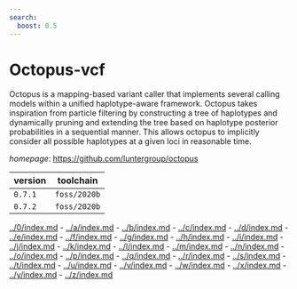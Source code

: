 ```yaml
---
search:
  boost: 0.5
---
```

# Octopus-vcf

Octopus is a mapping-based variant caller that implements several calling models within  a unified haplotype-aware framework. Octopus takes inspiration from particle filtering by constructing a  tree of haplotypes and dynamically pruning and extending the tree based on haplotype posterior probabilities  in a sequential manner. This allows octopus to implicitly consider all possible haplotypes at a given loci in  reasonable time.

*homepage*: <https://github.com/luntergroup/octopus>

version | toolchain
--------|----------
``0.7.1`` | ``foss/2020b``
``0.7.2`` | ``foss/2020b``

[../0/index.md](0) - [../a/index.md](a) - [../b/index.md](b) - [../c/index.md](c) - [../d/index.md](d) - [../e/index.md](e) - [../f/index.md](f) - [../g/index.md](g) - [../h/index.md](h) - [../i/index.md](i) - [../j/index.md](j) - [../k/index.md](k) - [../l/index.md](l) - [../m/index.md](m) - [../n/index.md](n) - [../o/index.md](o) - [../p/index.md](p) - [../q/index.md](q) - [../r/index.md](r) - [../s/index.md](s) - [../t/index.md](t) - [../u/index.md](u) - [../v/index.md](v) - [../w/index.md](w) - [../x/index.md](x) - [../y/index.md](y) - [../z/index.md](z)


